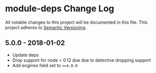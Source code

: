 # module-deps Change Log
All notable changes to this project will be documented in this file.
This project adheres to [Semantic Versioning](http://semver.org/).

## 5.0.0 - 2018-01-02
* Update deps
* Drop support for node < 0.12 due due to detective dropping support
* Add engines field set to `>=4.0.0`
